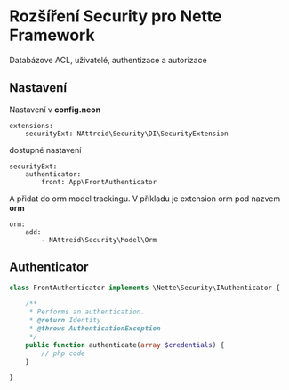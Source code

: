 # Rozšíření Security pro Nette Framework
Databázove ACL, uživatelé, authentizace a autorizace

## Nastavení
Nastavení v **config.neon**
```neon
extensions:
    securityExt: NAttreid\Security\DI\SecurityExtension
```

dostupné nastavení
```neon
securityExt:
    authenticator:
        front: App\FrontAuthenticator
```

A přidat do orm model trackingu. V příkladu je extension orm pod nazvem **orm**
```neon
orm:
    add:
        - NAttreid\Security\Model\Orm
```

## Authenticator
```php
class FrontAuthenticator implements \Nette\Security\IAuthenticator {

    /**
     * Performs an authentication.
     * @return Identity
     * @throws AuthenticationException
     */
    public function authenticate(array $credentials) {
        // php code
    }

}
```